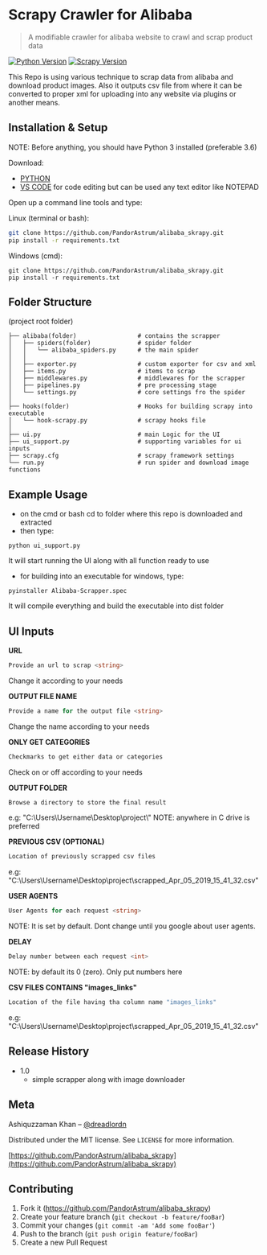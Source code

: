 # Scrapy Crawler for Alibaba
> A modifiable crawler for alibaba website to crawl and scrap product data

[![Python Version][python-image]][python-url]
[![Scrapy Version][scrapy-image]][scrapy-url]

This Repo is using various technique to scrap data from alibaba and
download product images. Also it outputs csv file from where it can be
converted to proper xml for uploading into any website via plugins or
another means.


## Installation & Setup
NOTE: Before anything, you should have Python 3 installed (preferable 3.6)

Download:
- [PYTHON](https://www.python.org/)
- [VS CODE](https://code.visualstudio.com/) for code editing but can be used any text editor like NOTEPAD


 Open up a command line tools and type:


Linux (terminal or bash):

```bash
git clone https://github.com/PandorAstrum/alibaba_skrapy.git
pip install -r requirements.txt
```
Windows (cmd):

```CMD
git clone https://github.com/PandorAstrum/alibaba_skrapy.git
pip install -r requirements.txt
```

## Folder Structure

(project root folder)

    ├── alibaba(folder)                 # contains the scrapper
    │   ├── spiders(folder)             # spider folder
    │   │   └── alibaba_spiders.py      # the main spider
    │   │
    │   ├── exporter.py                 # custom exporter for csv and xml
    │   ├── items.py                    # items to scrap
    │   ├── middlewares.py              # middlewares for the scrapper
    │   ├── pipelines.py                # pre processing stage
    │   └── settings.py                 # core settings fro the spider
    │
    ├── hooks(folder)                   # Hooks for building scrapy into executable
    │   └── hook-scrapy.py              # scrapy hooks file
    │
    ├── ui.py                           # main Logic for the UI
    ├── ui_support.py                   # supporting variables for ui inputs
    ├── scrapy.cfg                      # scrapy framework settings
    └── run.py                          # run spider and download image functions

## Example Usage
- on the cmd or bash cd to folder where this repo is downloaded and extracted
- then type:
```
python ui_support.py
```
It will start running the UI along with all function ready to use

- for building into an executable for windows, type:
```
pyinstaller Alibaba-Scrapper.spec
```
It will compile everything and build the executable into dist folder

## UI Inputs

**URL**
```cs
Provide an url to scrap <string>
```
Change it according to your needs
<br>

**OUTPUT FILE NAME**
```cs
Provide a name for the output file <string>
```
Change the name according to your needs
<br>

**ONLY GET CATEGORIES**
```cs
Checkmarks to get either data or categories
```
Check on or off according to your needs
<br>

**OUTPUT FOLDER**
```cs
Browse a directory to store the final result
```
e.g: "C:\\Users\\Username\\Desktop\\project\\"
NOTE: anywhere in C drive is preferred
<br>

**PREVIOUS CSV (OPTIONAL)**
```cs
Location of previously scrapped csv files
```
e.g: "C:\\Users\\Username\\Desktop\\project\\scrapped_Apr_05_2019_15_41_32.csv"
<br>

**USER AGENTS**
```cs
User Agents for each request <string>
```
NOTE: It is set by default. Dont change until you google about user agents.
<br>

**DELAY**
```cs
Delay number between each request <int>
```
NOTE: by default its 0 (zero). Only put numbers here
<br>

**CSV FILES CONTAINS "images_links"**
```cs
Location of the file having tha column name "images_links"
```
e.g: "C:\\Users\\Username\\Desktop\\project\\scrapped_Apr_05_2019_15_41_32.csv"
<br>


## Release History

* 1.0
    * simple scrapper along with image downloader

## Meta

Ashiquzzaman Khan – [@dreadlordn](https://twitter.com/dreadlordn)

Distributed under the MIT license. See ``LICENSE`` for more information.

[https://github.com/PandorAstrum/alibaba_skrapy](https://github.com/PandorAstrum/alibaba_skrapy)

## Contributing

1. Fork it (<https://github.com/PandorAstrum/alibaba_skrapy>)
2. Create your feature branch (`git checkout -b feature/fooBar`)
3. Commit your changes (`git commit -am 'Add some fooBar'`)
4. Push to the branch (`git push origin feature/fooBar`)
5. Create a new Pull Request

<!-- Markdown link & img dfn's -->
[python-image]: https://img.shields.io/badge/Python-3.6-yellowgreen.svg?style=flat-square
[python-url]: https://www.python.org/

[scrapy-image]: https://img.shields.io/badge/scrapy-1.6-orange.svg?style=flat-square
[scrapy-url]: https://scrapy.org/

[travis-image]: https://travis-ci.org/PandorAstrum/_vault.svg?branch=master
[travis-url]: https://travis-ci.org/PandorAstrum/_vault

[appveyor-image]: https://ci.appveyor.com/api/projects/status/8dxrtild5jew79pq?svg=true
[appveyor-url]: https://ci.appveyor.com/project/PandorAstrum/vault

[ReadTheDoc]: https://github.com/yourname/yourproject/wiki

<!-- Header Pictures and Other media-->
[header-pic]: header.png
